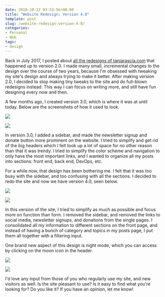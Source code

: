 ```yaml
---
date: 2018-10-22 03:53:56+00:00
title: "Website Redesign: Version 4.0"
template: post
slug: /website-redesign-version-4-0/
categories:
- Personal
- Web
tags:
- design
---
```



Back in July 2017, I posted about [all the redesigns of taniarascia.com](https://www.taniarascia.com/version-2-0-website-redesign-863-commits-later/) that happened up to version 2.0. I made many small, incremental changes to the design over the course of two years, because I'm obsessed with tweaking my site's design and always trying to make it better. After making version 2.0, I decided to stop making tiny tweaks to the site and do full-blown redesigns instead. This way I can focus on writing more, and still have fun designing every now and then.

A few months ago, I created version 3.0, which is where it was at until today. Below are the screenshots of how it used to look.

![](https://www.taniarascia.com/wp-content/uploads/Screen-Shot-2018-10-12-at-6.19.22-PM-1024x655.png)


![](https://www.taniarascia.com/wp-content/uploads/Screen-Shot-2018-10-21-at-2.37.16-PM-1024x655.png)


In version 3.0, I added a sidebar, and made the newsletter signup and donate button more prominent on the website. I tried to simplify and get rid of the big headers which I felt took up a lot of space for no other reason than that it was trendy. I tried to simplify the color scheme and navigation to only have the most important links, and I wanted to organize all my posts into sections: front end, back end, DevOps, etc.

For a while now, that design has been bothering me. I felt that it was too busy with the sidebar, and too confusing with all the sections. I decided to redo the site and now we have version 4.0, seen below.

![](https://www.taniarascia.com/wp-content/uploads/Screen-Shot-2018-10-21-at-10.44.14-PM-1024x655.png)


![](https://www.taniarascia.com/wp-content/uploads/Screen-Shot-2018-10-21-at-10.44.20-PM-1024x655.png)


In this version of the site, I tried to simplify as much as possible and focus more on function than form. I removed the sidebar, and removed the links to social media, newsletter signups, and donations from the single pages. I consolidated all my information to different sections on the front page, and instead of having a bunch of category and topics in my posts page, I put them all together with a filtering input.

One brand new aspect of this design is night mode, which you can access by clicking on the moon icon in the header.

![](https://www.taniarascia.com/wp-content/uploads/Screen-Shot-2018-10-21-at-10.55.49-PM-1024x655.png)


![](https://www.taniarascia.com/wp-content/uploads/Screen-Shot-2018-10-21-at-10.55.52-PM-1024x655.png)



I'd love any input from those of you who regularly use my site, and new visitors as well. Is the site pleasant to use? Is it easy to find what you're looking for? Do you like it? If you have an opinion, let me know!		
